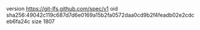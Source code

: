 version https://git-lfs.github.com/spec/v1
oid sha256:49042c119c687d7d6e0169a15b2fa0572daa0cd9b2f4feadb02e2cdceb6fa24c
size 1807
